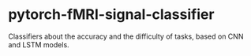 # pytorch-fMRI-signal-classifier
Classifiers about the accuracy and the difficulty of tasks, based on CNN and LSTM models.
